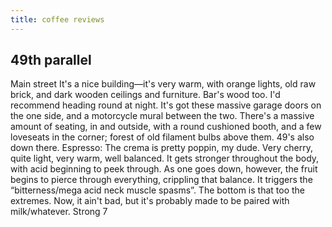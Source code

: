 ```yaml
---
title: coffee reviews
---
```


## 49th parallel 
Main street
It's a nice building—it's very warm, with orange lights, old raw brick, and dark wooden ceilings and furniture. Bar's wood too. I'd recommend heading round at night. It's got these massive garage doors on the one side, and a motorcycle mural between the two. There's a massive amount of seating, in and outside, with a round cushioned booth, and a few loveseats in the corner; forest of old filament bulbs above them. 49's also down there. 
Espresso:
The crema is pretty poppin, my dude. Very cherry, quite light, very warm, well balanced. It gets stronger throughout the body, with acid beginning to peek through. As one goes down, however, the fruit begins to pierce through everything, crippling that balance. It triggers the “bitterness/mega acid neck muscle spasms”. The bottom is that too the extremes. 
Now, it ain't bad, but it's probably made to be paired with milk/whatever.
Strong 7
##
